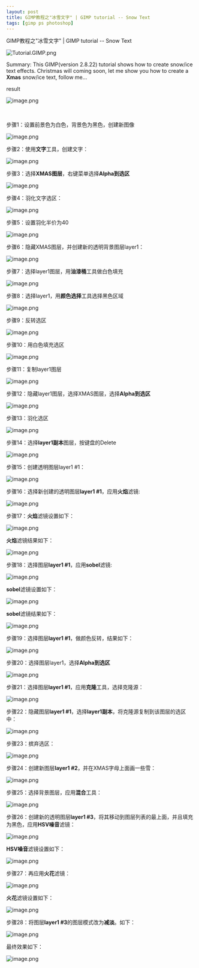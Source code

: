 ```yaml
---
layout: post
title: GIMP教程之"冰雪文字" | GIMP tutorial -- Snow Text
tags: [gimp ps photoshop]
---
```


GIMP教程之"冰雪文字" | GIMP tutorial -- Snow Text

![Tutorial.GIMP.png](https://res.cloudinary.com/hpiynhbhq/image/upload/v1511486986/feaponrcwwtwu0vmiizt.png)

Summary: This GIMP(version 2.8.22) tutorial shows how to create snow/ice text effects. 
Christmas will coming soon, let me show you how to create a **Xmas** snow/ice text, follow me...

result

![image.png](https://res.cloudinary.com/hpiynhbhq/image/upload/v1513935147/u271aghfkgusynoe7rp8.png)

</br>

步骤1：设置前景色为白色，背景色为黑色，创建新图像

![image.png](https://res.cloudinary.com/hpiynhbhq/image/upload/v1513927255/np5nozfuwj4umfs4rvbu.png)

步骤2：使用**文字**工具，创建文字：

![image.png](https://res.cloudinary.com/hpiynhbhq/image/upload/v1513927320/nmcwgseage02sckduodz.png)

步骤3：选择**XMAS图层**，右键菜单选择**Alpha到选区**

![image.png](https://res.cloudinary.com/hpiynhbhq/image/upload/v1513926395/lhvb6m8om0ylumavvvjy.png)

步骤4：羽化文字选区：

![image.png](https://res.cloudinary.com/hpiynhbhq/image/upload/v1513926436/istw9uyxwoytkdh4woxa.png)

步骤5：设置羽化半价为40

![image.png](https://res.cloudinary.com/hpiynhbhq/image/upload/v1513927418/ugqepv9b66kzkrzkwivq.png)

步骤6：隐藏XMAS图层，并创建新的透明背景图层layer1：

![image.png](https://res.cloudinary.com/hpiynhbhq/image/upload/v1513927486/wuzgwbf5mozoaoqz2opn.png)

步骤7：选择layer1图层，用**油漆桶**工具做白色填充

![image.png](https://res.cloudinary.com/hpiynhbhq/image/upload/v1513926777/wx4dugx8lpadvmdqzkbp.png)

步骤8：选择layer1，用**颜色选择**工具选择黑色区域

![image.png](https://res.cloudinary.com/hpiynhbhq/image/upload/v1513926964/g3y6xb85yv3rskmnwatv.png)

步骤9：反转选区

![image.png](https://res.cloudinary.com/hpiynhbhq/image/upload/v1513927014/xduvvdyha4hqvppd47ua.png)

步骤10：用白色填充选区

![image.png](https://res.cloudinary.com/hpiynhbhq/image/upload/v1513927589/oxiiihietkqrgetmg3yf.png)

步骤11：复制layer1图层

![image.png](https://res.cloudinary.com/hpiynhbhq/image/upload/v1513927686/d9zoyy5f9tnldbggodx7.png)

步骤12：隐藏layer1图层，选择XMAS图层，选择**Alpha到选区**

![image.png](https://res.cloudinary.com/hpiynhbhq/image/upload/v1513930690/gj1gnesaiaxescr7cpn4.png)

步骤13：羽化选区

![image.png](https://res.cloudinary.com/hpiynhbhq/image/upload/v1513930779/xpghxjybqm1h0o83cxqp.png)

步骤14：选择**layer1副本**图层，按键盘的Delete

![image.png](https://res.cloudinary.com/hpiynhbhq/image/upload/v1513930902/ur3gjii0sosfge1n4ff7.png)

步骤15：创建透明图层layer1 #1：

![image.png](https://res.cloudinary.com/hpiynhbhq/image/upload/v1513931049/ysp7z3g7jfiy1fo7unyd.png)

步骤16：选择新创建的透明图层**layer1 #1**，应用**火焰**滤镜:

![image.png](https://res.cloudinary.com/hpiynhbhq/image/upload/v1513931172/jntq8scnmehjum2hsyxu.png)

步骤17：**火焰**滤镜设置如下：

![image.png](https://res.cloudinary.com/hpiynhbhq/image/upload/v1513931365/fh5nmvfdexm2oabrhcyq.png)

**火焰**滤镜结果如下：

![image.png](https://res.cloudinary.com/hpiynhbhq/image/upload/v1513931443/xprrw8s0fkoq3uq8k6lk.png)

步骤18：选择图层**layer1 #1**，应用**sobel**滤镜:

![image.png](https://res.cloudinary.com/hpiynhbhq/image/upload/v1513931487/tcuturpowbx7r4qjk4r7.png)

**sobel**滤镜设置如下：

![image.png](https://res.cloudinary.com/hpiynhbhq/image/upload/v1513931657/m9xiahivfzou14uv6v0p.png)

**sobel**滤镜结果如下：

![image.png](https://res.cloudinary.com/hpiynhbhq/image/upload/v1513931700/rzehagohw6xqlkgs7lkp.png)

步骤19：选择图层**layer1 #1**，做颜色反转，结果如下：

![image.png](https://res.cloudinary.com/hpiynhbhq/image/upload/v1513931833/dqlify1zwzz602ybaikd.png)

步骤20：选择图层layer1，选择**Alpha到选区**

![image.png](https://res.cloudinary.com/hpiynhbhq/image/upload/v1513931940/suvcslbkp4ohhtsp1now.png)

步骤21：选择图层**layer1 #1**，应用**克隆**工具，选择克隆源：

![image.png](https://res.cloudinary.com/hpiynhbhq/image/upload/v1513932932/mkwyzzdowzqs0zziyljs.png)

步骤22：隐藏图层**layer1 #1**，选择**layer1副本**，将克隆源复制到该图层的选区中：

![image.png](https://res.cloudinary.com/hpiynhbhq/image/upload/v1513933141/nxytbzakixgzcvghkxzp.png)

步骤23：摈弃选区：

![image.png](https://res.cloudinary.com/hpiynhbhq/image/upload/v1513933274/yw6fx743m6zrphowldqh.png)

步骤24：创建新图层**layer1 #2**，并在XMAS字母上面画一些雪：

![image.png](https://res.cloudinary.com/hpiynhbhq/image/upload/v1513933619/qaukw8ajs0uiuzwbap6q.png)

步骤25：选择背景图层，应用**混合**工具：

![image.png](https://res.cloudinary.com/hpiynhbhq/image/upload/v1513933737/zzf5p9yaefbwboycx1ir.png)

步骤26：创建新的透明图层**layer1 #3**，将其移动到图层列表的最上面，并且填充为黑色，应用**HSV噪音**滤镜：

![image.png](https://res.cloudinary.com/hpiynhbhq/image/upload/v1513934059/zfotoohr89rv8atsbwmd.png)

**HSV噪音**滤镜设置如下：

![image.png](https://res.cloudinary.com/hpiynhbhq/image/upload/v1513934160/jj5izhck93ora6wzs4dd.png)

步骤27：再应用**火花**滤镜：

![image.png](https://res.cloudinary.com/hpiynhbhq/image/upload/v1513934253/lbzm2yoxcy298eb2aj93.png)

**火花**滤镜设置如下：

![image.png](https://res.cloudinary.com/hpiynhbhq/image/upload/v1513934329/e5lx5fkmwtrzrsqezkhk.png)

步骤28：将图层**layer1 #3**的图层模式改为**减淡**。如下：

![image.png](https://res.cloudinary.com/hpiynhbhq/image/upload/v1513935209/dylo9qpmpdlslef6fzmk.png)

最终效果如下：

![image.png](https://res.cloudinary.com/hpiynhbhq/image/upload/v1513935147/u271aghfkgusynoe7rp8.png)

